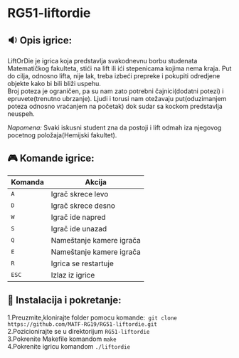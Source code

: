 # RG51-liftordie
## :sound: Opis igrice:
LiftOrDie je igrica koja predstavlja svakodnevnu borbu studenata Matematičkog fakulteta, stići na lift ili ići stepenicama kojima nema kraja. Put do cilja, odnosno lifta, nije lak, treba izbeći prepreke i pokupiti odredjene objekte kako bi bili bliži uspehu.  
Broj poteza je ograničen, pa su nam zato potrebni čajnici(dodatni potezi) i epruvete(trenutno ubrzanje). Ljudi i torusi nam otežavaju put(oduzimanjem poteza odnosno vraćanjem na početak) dok sudar sa kockom predstavlja neuspeh.

<em>Napomena:</em> Svaki iskusni student zna da postoji i lift odmah iza njegovog pocetnog položaja(Hemijski fakultet).




## :video_game: Komande igrice:
|Komanda   | Akcija  |
|---     |---|
| <kbd>A</kbd>  |Igrač skrece levo   |
| <kbd>D</kbd>  |Igrač skrece desno  |
| <kbd>W</kbd>  |Igrač ide napred    | 
| <kbd>S</kbd>  |Igrač ide unazad    | 
| <kbd>Q</kbd>  |Nameštanje kamere igrača   |
| <kbd>E</kbd>  |Nameštanje kamere igrača  |
| <kbd>R</kbd>  |Igrica se restartuje   |
| <kbd>ESC</kbd>|Izlaz iz igrice |




## :wrench: Instalacija i pokretanje:
1.Preuzmite,klonirajte folder pomocu komande:``` git clone https://github.com/MATF-RG19/RG51-liftordie.git```     
2.Pozicionirajte se u direktorijum ``RG51-liftordie ``   
3.Pokrenite Makefile komandom ```make```     
4.Pokrenite igricu komandom ``./liftordie``  
